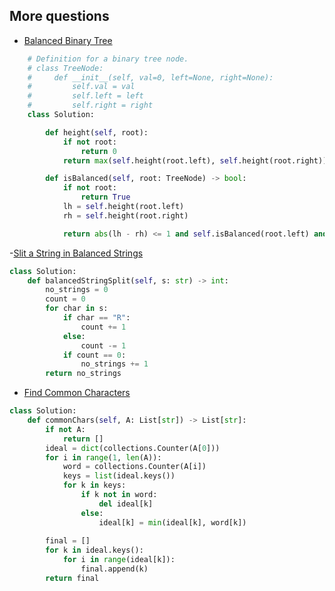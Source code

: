 ## More questions

- [Balanced Binary Tree](https://leetcode.com/problems/balanced-binary-tree/submissions/)

```python
    # Definition for a binary tree node.
    # class TreeNode:
    #     def __init__(self, val=0, left=None, right=None):
    #         self.val = val
    #         self.left = left
    #         self.right = right
    class Solution:

        def height(self, root):
            if not root:
                return 0
            return max(self.height(root.left), self.height(root.right)) + 1

        def isBalanced(self, root: TreeNode) -> bool:
            if not root:
                return True
            lh = self.height(root.left)
            rh = self.height(root.right)

            return abs(lh - rh) <= 1 and self.isBalanced(root.left) and self.isBalanced(root.right)
```

-[Slit a String in Balanced Strings](https://leetcode.com/problems/split-a-string-in-balanced-strings/submissions/)
```python
class Solution:
    def balancedStringSplit(self, s: str) -> int:
        no_strings = 0
        count = 0
        for char in s:
            if char == "R":
                count += 1
            else:
                count -= 1
            if count == 0:
                no_strings += 1
        return no_strings
```

- [Find Common Characters](https://leetcode.com/problems/find-common-characters/)
```python
class Solution:
    def commonChars(self, A: List[str]) -> List[str]:
        if not A:
            return []
        ideal = dict(collections.Counter(A[0]))
        for i in range(1, len(A)):
            word = collections.Counter(A[i]) 
            keys = list(ideal.keys())
            for k in keys:
                if k not in word:
                    del ideal[k]
                else:
                    ideal[k] = min(ideal[k], word[k])
        
        final = []
        for k in ideal.keys():
            for i in range(ideal[k]):
                final.append(k)
        return final      
```
